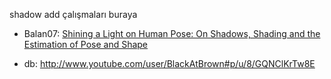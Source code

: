 shadow add çalışmaları buraya

- Balan07: [Shining a Light on Human Pose: On Shadows, Shading and the Estimation of Pose and Shape](http://www.cs.brown.edu/~black/Papers/illumSCAPE07.pdf)

- db: http://www.youtube.com/user/BlackAtBrown#p/u/8/GQNClKrTw8E
